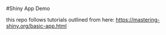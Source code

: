 #Shiny App Demo

this repo follows tutorials outlined from here: https://mastering-shiny.org/basic-app.html

